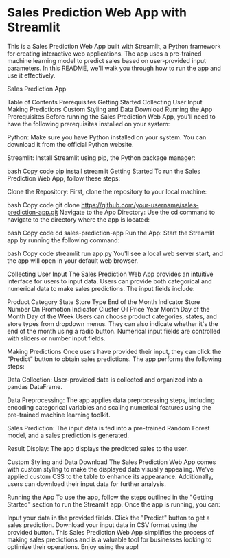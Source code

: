 # Sales Prediction Web App with Streamlit
This is a Sales Prediction Web App built with Streamlit, a Python framework for creating interactive web applications. The app uses a pre-trained machine learning model to predict sales based on user-provided input parameters. In this README, we'll walk you through how to run the app and use it effectively.

Sales Prediction App

Table of Contents
Prerequisites
Getting Started
Collecting User Input
Making Predictions
Custom Styling and Data Download
Running the App
Prerequisites
Before running the Sales Prediction Web App, you'll need to have the following prerequisites installed on your system:

Python: Make sure you have Python installed on your system. You can download it from the official Python website.

Streamlit: Install Streamlit using pip, the Python package manager:

bash
Copy code
pip install streamlit
Getting Started
To run the Sales Prediction Web App, follow these steps:

Clone the Repository: First, clone the repository to your local machine:

bash
Copy code
git clone https://github.com/your-username/sales-prediction-app.git
Navigate to the App Directory: Use the cd command to navigate to the directory where the app is located:

bash
Copy code
cd sales-prediction-app
Run the App: Start the Streamlit app by running the following command:

bash
Copy code
streamlit run app.py
You'll see a local web server start, and the app will open in your default web browser.

Collecting User Input
The Sales Prediction Web App provides an intuitive interface for users to input data. Users can provide both categorical and numerical data to make sales predictions. The input fields include:

Product Category
State
Store Type
End of the Month Indicator
Store Number
On Promotion Indicator
Cluster
Oil Price
Year
Month
Day of the Month
Day of the Week
Users can choose product categories, states, and store types from dropdown menus. They can also indicate whether it's the end of the month using a radio button. Numerical input fields are controlled with sliders or number input fields.

Making Predictions
Once users have provided their input, they can click the "Predict" button to obtain sales predictions. The app performs the following steps:

Data Collection: User-provided data is collected and organized into a pandas DataFrame.

Data Preprocessing: The app applies data preprocessing steps, including encoding categorical variables and scaling numerical features using the pre-trained machine learning toolkit.

Sales Prediction: The input data is fed into a pre-trained Random Forest model, and a sales prediction is generated.

Result Display: The app displays the predicted sales to the user.

Custom Styling and Data Download
The Sales Prediction Web App comes with custom styling to make the displayed data visually appealing. We've applied custom CSS to the table to enhance its appearance. Additionally, users can download their input data for further analysis.

Running the App
To use the app, follow the steps outlined in the "Getting Started" section to run the Streamlit app. Once the app is running, you can:

Input your data in the provided fields.
Click the "Predict" button to get a sales prediction.
Download your input data in CSV format using the provided button.
This Sales Prediction Web App simplifies the process of making sales predictions and is a valuable tool for businesses looking to optimize their operations. Enjoy using the app!
